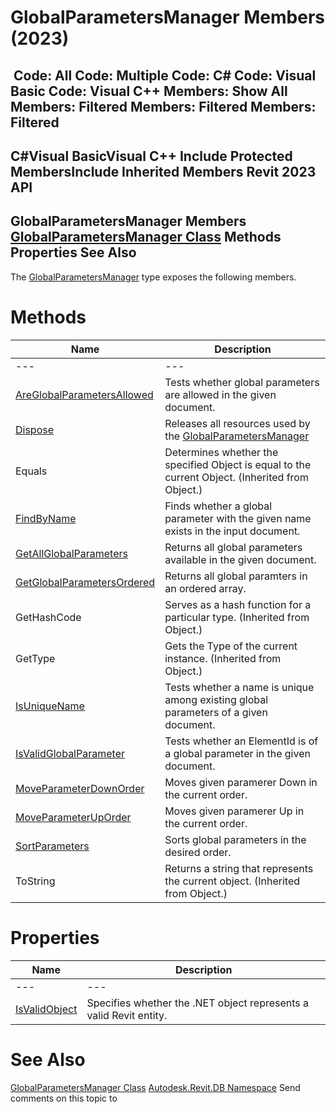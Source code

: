 # GlobalParametersManager Members (2023)

﻿
 Code: All Code: Multiple Code: C# Code: Visual Basic Code: Visual C++  Members: Show All Members: Filtered Members: Filtered Members: Filtered   
---  
C#Visual BasicVisual C++
Include Protected MembersInclude Inherited Members
Revit 2023 API  
---  
GlobalParametersManager Members  
[GlobalParametersManager Class](f3af05ec-1f0c-fe86-6708-0a211a40bcda.md "GlobalParametersManager Class") Methods Properties See Also  
---  
The [GlobalParametersManager](f3af05ec-1f0c-fe86-6708-0a211a40bcda.md "GlobalParametersManager Class") type exposes the following members.
# Methods
| Name | Description |
| --- | --- |
| --- | --- | --- |
| [AreGlobalParametersAllowed](0191434b-d8c8-ed25-c81b-2679e8201460.md "AreGlobalParametersAllowed Method") | Tests whether global parameters are allowed in the given document. |
| [Dispose](52902be7-4583-3216-3d62-79ed04326de2.md "Dispose Method") | Releases all resources used by the [GlobalParametersManager](f3af05ec-1f0c-fe86-6708-0a211a40bcda.md "GlobalParametersManager Class") |
| Equals | Determines whether the specified Object is equal to the current Object. (Inherited from Object.) |
| [FindByName](7c7a7bd3-18e8-d9be-d9a7-66cd9ecdccc7.md "FindByName Method") | Finds whether a global parameter with the given name exists in the input document. |
| [GetAllGlobalParameters](62b46073-1a11-0cc8-1798-8d6d87719888.md "GetAllGlobalParameters Method") | Returns all global parameters available in the given document. |
| [GetGlobalParametersOrdered](e899f971-6c97-45e7-ac6d-cdac810e08e8.md "GetGlobalParametersOrdered Method") | Returns all global paramters in an ordered array. |
| GetHashCode | Serves as a hash function for a particular type.  (Inherited from Object.) |
| GetType | Gets the Type of the current instance. (Inherited from Object.) |
| [IsUniqueName](30f6c20b-2ddd-b584-8770-d7968bf70c29.md "IsUniqueName Method") | Tests whether a name is unique among existing global parameters of a given document. |
| [IsValidGlobalParameter](fe14085f-5643-db65-6cd7-05773be33c3b.md "IsValidGlobalParameter Method") | Tests whether an ElementId is of a global parameter in the given document. |
| [MoveParameterDownOrder](ff6d35ee-db72-544c-033c-c8372842ebd0.md "MoveParameterDownOrder Method") | Moves given paramerer Down in the current order. |
| [MoveParameterUpOrder](b347d8cf-9b21-b6d1-8309-d13f6ac7bcea.md "MoveParameterUpOrder Method") | Moves given paramerer Up in the current order. |
| [SortParameters](fe58ca0b-7002-3162-0f7f-ceaa85baea99.md "SortParameters Method") | Sorts global parameters in the desired order. |
| ToString | Returns a string that represents the current object. (Inherited from Object.) |

# Properties
| Name | Description |
| --- | --- |
| --- | --- | --- |
| [IsValidObject](b6edb30b-f31b-688c-baa2-2c8eb7f2d6cc.md "IsValidObject Property") | Specifies whether the .NET object represents a valid Revit entity. |

# See Also
[GlobalParametersManager Class](f3af05ec-1f0c-fe86-6708-0a211a40bcda.md "GlobalParametersManager Class")
[Autodesk.Revit.DB Namespace](87546ba7-461b-c646-cbb1-2cb8f5bff8b2.md "Autodesk.Revit.DB Namespace")
Send comments on this topic to 